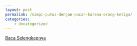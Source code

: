 ```yaml
---
layout: post
permalink: /mimpi-putus-dengan-pacar-karena-orang-ketiga/
categories:
    - Uncategorized
---
```


[Baca Selengkapnya](/07)